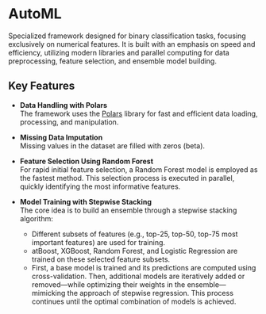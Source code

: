 # AutoML

Specialized framework designed for binary classification tasks, focusing exclusively on numerical features. It is built with an emphasis on speed and efficiency, utilizing modern libraries and parallel computing for data preprocessing, feature selection, and ensemble model building.

## Key Features

- **Data Handling with Polars**  
  The framework uses the [Polars](https://pola.rs/) library for fast and efficient data loading, processing, and manipulation.

- **Missing Data Imputation**  
  Missing values in the dataset are filled with zeros (beta).

- **Feature Selection Using Random Forest**  
  For rapid initial feature selection, a Random Forest model is employed as the fastest method. This selection process is executed in parallel, quickly identifying the most informative features.

- **Model Training with Stepwise Stacking**  
  The core idea is to build an ensemble through a stepwise stacking algorithm:
  - Different subsets of features (e.g., top-25, top-50, top-75 most important features) are used for training.
  - atBoost, XGBoost, Random Forest, and Logistic Regression are trained on these selected feature subsets.
  - First, a base model is trained and its predictions are computed using cross-validation. Then, additional models are iteratively added or removed—while optimizing their weights in the ensemble—mimicking the approach of stepwise regression. This process continues until the optimal combination of models is achieved.


